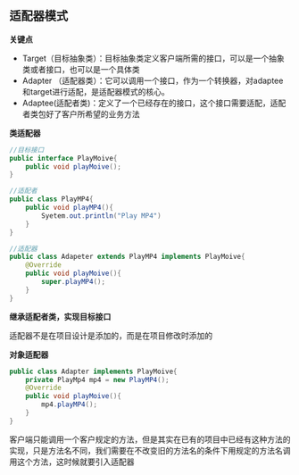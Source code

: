 ## 适配器模式

**关键点**

- Target（目标抽象类）：目标抽象类定义客户端所需的接口，可以是一个抽象类或者接口，也可以是一个具体类
- Adapter （适配器类）：它可以调用一个接口，作为一个转换器，对adaptee和target进行适配，是适配器模式的核心。
- Adaptee(适配者类)：定义了一个已经存在的接口，这个接口需要适配，适配者类包好了客户所希望的业务方法

**类适配器**

```java
//目标接口
public interface PlayMoive{
    public void playMoive();
}
```

```java
//适配者
public class PlayMP4{
    public void playMP4(){
        Syetem.out.println("Play MP4")
    }
}
```

```java
//适配器
public class Adapeter extends PlayMP4 implements PlayMoive{
    @Override
    public void playMoive(){
        super.playMP4();
    }
}
```



**继承适配者类，实现目标接口**



适配器不是在项目设计是添加的，而是在项目修改时添加的



**对象适配器**

```java
public class Adapter implements PlayMoive{
    private PlayMp4 mp4 = new PlayMP4();
    @Override
    public void playMoive(){
        mp4.playMP4();
    }
}
```





客户端只能调用一个客户规定的方法，但是其实在已有的项目中已经有这种方法的实现，只是方法名不同，我们需要在不改变旧的方法名的条件下用规定的方法名调用这个方法，这时候就要引入适配器